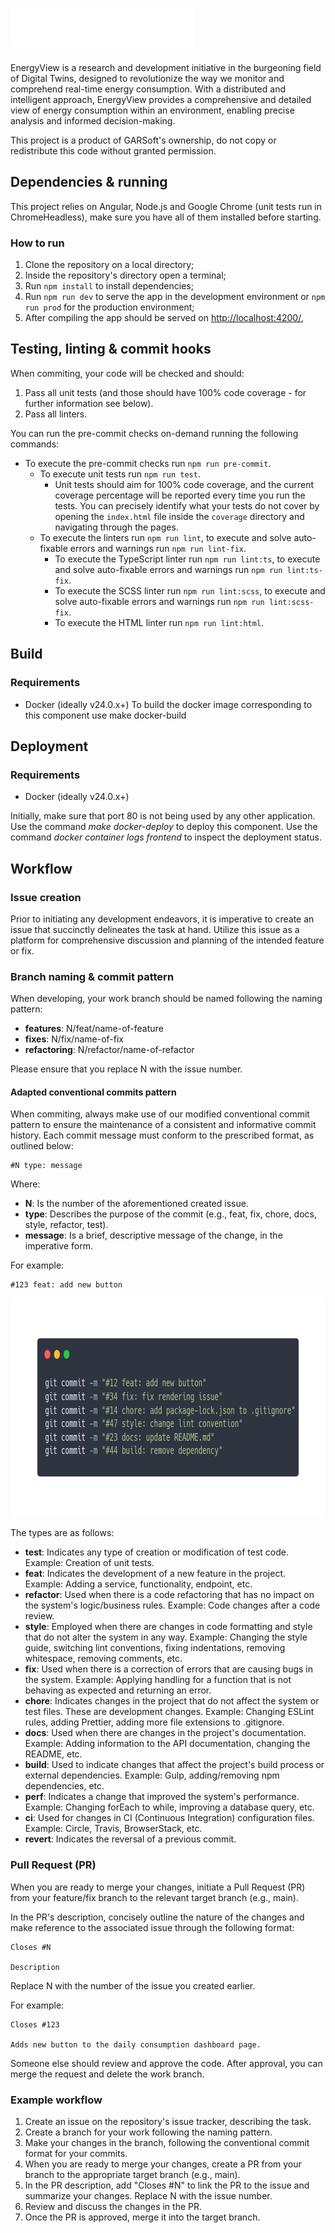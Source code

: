 <h1>
  <img src="./images/logo.png" height="60">
</h1>

<p>EnergyView is a research and development initiative in the burgeoning field of Digital Twins, designed to revolutionize the way we monitor and comprehend real-time energy consumption. With a distributed and intelligent approach, EnergyView provides a comprehensive and detailed view of energy consumption within an environment, enabling precise analysis and informed decision-making.</p>

<p>This project is a product of GARSoft's ownership, do not copy or redistribute this code without granted permission.</p>

## Dependencies & running

This project relies on Angular, Node.js and Google Chrome (unit tests run in ChromeHeadless), make sure you have all of them installed before starting. 

### How to run

1. Clone the repository on a local directory;
2. Inside the repository's directory open a terminal;
3. Run `npm install` to install dependencies;
4. Run `npm run dev` to serve the app in the development environment or `npm run prod` for the production environment;
5. After compiling the app should be served on [http://localhost:4200/](http://localhost:4200/),

## Testing, linting & commit hooks

When commiting, your code will be checked and should:
1. Pass all unit tests (and those should have 100% code coverage - for further information see below).
2. Pass all linters.

You can run the pre-commit checks on-demand running the following commands:
* To execute the pre-commit checks run `npm run pre-commit`.
  * To execute unit tests run `npm run test`.
    * Unit tests should aim for 100% code coverage, and the current coverage percentage will be reported every time you run the tests. You can precisely identify what your tests do not cover by opening the `index.html` file inside the `coverage` directory and navigating through the pages.
  * To execute the linters run `npm run lint`, to execute and solve auto-fixable errors and warnings run `npm run lint-fix`.
    * To execute the TypeScript linter run `npm run lint:ts`, to execute and solve auto-fixable errors and warnings  run `npm run lint:ts-fix`.
    * To execute the SCSS linter run `npm run lint:scss`, to execute and solve auto-fixable errors and warnings  run `npm run lint:scss-fix`.
    * To execute the HTML linter run `npm run lint:html`.

## Build

### Requirements
- Docker (ideally v24.0.x+)
To build the docker image corresponding to this component use make docker-build

## Deployment

### Requirements
- Docker (ideally v24.0.x+)

Initially, make sure that port 80 is not being used by any other application.
Use the command *make docker-deploy* to deploy this component. Use the command *docker container logs frontend* to inspect the deployment status.


## Workflow

### Issue creation

Prior to initiating any development endeavors, it is imperative to create an issue that succinctly delineates the task at hand. Utilize this issue as a platform for comprehensive discussion and planning of the intended feature or fix.

### Branch naming & commit pattern

When developing, your work branch should be named following the naming pattern:

* **features**: N/feat/name-of-feature
* **fixes**: N/fix/name-of-fix
* **refactoring**: N/refactor/name-of-refactor

Please ensure that you replace N with the issue number.

#### Adapted conventional commits pattern

When commiting, always make use of our modified conventional commit pattern to ensure the maintenance of a consistent and informative commit history. Each commit message must conform to the prescribed format, as outlined below:

```
#N type: message
```

Where:

* **N**: Is the number of the aforementioned created issue.
* **type**: Describes the purpose of the commit (e.g., feat, fix, chore, docs, style, refactor, test).
* **message**: Is a brief, descriptive message of the change, in the imperative form.

For example:

```
#123 feat: add new button
```
<p align="center">
  <img src="./images/commits.png" height="350">
</p>

The types are as follows:


* **test**: Indicates any type of creation or modification of test code. Example: Creation of unit tests.
* **feat**: Indicates the development of a new feature in the project. Example: Adding a service, functionality, endpoint, etc.
* **refactor**: Used when there is a code refactoring that has no impact on the system's logic/business rules. Example: Code changes after a code review.
* **style**: Employed when there are changes in code formatting and style that do not alter the system in any way. Example: Changing the style guide, switching lint conventions, fixing indentations, removing whitespace, removing comments, etc.
* **fix**: Used when there is a correction of errors that are causing bugs in the system. Example: Applying handling for a function that is not behaving as expected and returning an error.
* **chore**: Indicates changes in the project that do not affect the system or test files. These are development changes. Example: Changing ESLint rules, adding Prettier, adding more file extensions to .gitignore.
* **docs**: Used when there are changes in the project's documentation. Example: Adding information to the API documentation, changing the README, etc.
* **build**: Used to indicate changes that affect the project's build process or external dependencies. Example: Gulp, adding/removing npm dependencies, etc.
* **perf**: Indicates a change that improved the system's performance. Example: Changing forEach to while, improving a database query, etc.
* **ci**: Used for changes in CI (Continuous Integration) configuration files. Example: Circle, Travis, BrowserStack, etc.
* **revert**: Indicates the reversal of a previous commit.

### Pull Request (PR)

When you are ready to merge your changes, initiate a Pull Request (PR) from your feature/fix branch to the relevant target branch (e.g., main).

In the PR's description, concisely outline the nature of the changes and make reference to the associated issue through the following format:

```
Closes #N

Description
```

Replace N with the number of the issue you created earlier.

For example:

```
Closes #123

Adds new button to the daily consumption dashboard page.
```

Someone else should review and approve the code. After approval, you can merge the request and delete the work branch.

### Example workflow

1. Create an issue on the repository's issue tracker, describing the task.
2. Create a branch for your work following the naming pattern.
3. Make your changes in the branch, following the conventional commit format for your commits.
4. When you are ready to merge your changes, create a PR from your branch to the appropriate target branch (e.g., main).
4. In the PR description, add "Closes #N" to link the PR to the issue and summarize your changes. Replace N with the issue number.
5. Review and discuss the changes in the PR.
6. Once the PR is approved, merge it into the target branch.
